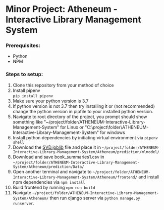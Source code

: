 # Minor Project: Atheneum - Interactive Library Management System

### Prerequisites:  
* Python  
* NPM  
### Steps to setup: 
1. Clone this repository from your method of choice  
2. Install pipenv   
``` pip install pipenv ```
4. Make sure your python version is 3.7
5. If python version is not 3.7 then try installing it or (not recommended) change the python version in pipfile to your installed python version.  
6. Navigate to root directory of the project, you prompt should show something like "~/project/folder/ATHENEUM-Interactive-Library-Management-System" for Linux or "C:\project\folder\ATHENEUM-Interactive-Library-Management-System" for windows
7. Install python dependencies by initiating virtual environment via
``` pipenv shell ```
8. Download the [SVD.joblib](https://drive.google.com/file/d/1E6K3qgEryn6pADBxfbtFjUNCOMbIrUTk/view?usp=sharing) file and place it in ```~/project/folder/ATHENEUM-Interactive-Library-Management-System/Atheneum/prediction/mlmodel/```
9.  Download and save book_summaries1.csv in ```~/project/folder/ATHENEUM-Interactive-Library-Management-System/Atheneum/prediction/Data/```
10. Open another terminal and navigate to ```~/project/folder/ATHENEUM-Interactive-Library-Management-System/Atheneum/frontend/``` and install npm dependencies via ```npm install```
11. Build frontend by running ```npm run build```
12. Navigate  ```~/project/folder/ATHENEUM-Interactive-Library-Management-System/Atheneum/``` then run django server via ```python manage.py runserver```.
